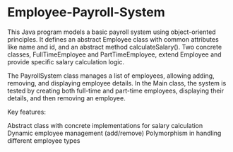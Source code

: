 # Employee-Payroll-System
This Java program models a basic payroll system using object-oriented principles. It defines an abstract Employee class with common attributes like name and id, and an abstract method calculateSalary(). Two concrete classes, FullTimeEmployee and PartTimeEmployee, extend Employee and provide specific salary calculation logic.

The PayrollSystem class manages a list of employees, allowing adding, removing, and displaying employee details. In the Main class, the system is tested by creating both full-time and part-time employees, displaying their details, and then removing an employee.

Key features:

Abstract class with concrete implementations for salary calculation
Dynamic employee management (add/remove)
Polymorphism in handling different employee types
